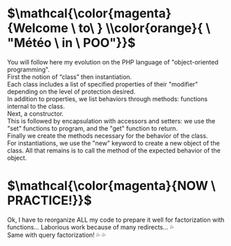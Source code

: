 # $\mathcal{\color{magenta}{Welcome \ to\ } \\color{orange}{ \ "Météo \ in \ POO"}}$ <br>
You will follow here my evolution on the PHP language of "object-oriented programming".<br>
First the notion of “class” then instantiation.<br>
Each class includes a list of specified properties of their "modifier" depending on the level of protection desired.<br>
In addition to properties, we list behaviors through methods: functions internal to the class.<br>
Next, a constructor.<br>
This is followed by encapsulation with accessors and setters: we use the "set" functions to program, and the "get" function to return.<br>
Finally we create the methods necessary for the behavior of the class.<br>
For instantiations, we use the "new" keyword to create a new object of the class. All that remains is to call the method of the expected behavior of the object.<br>

# $\mathcal{\color{magenta}{NOW \ PRACTICE!}}$ <br>
Ok, I have to reorganize ALL my code to prepare it well for factorization with functions... Laborious work because of many redirects... 💦<br>
Same with query factorization! 💦 💦
